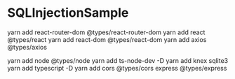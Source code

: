 # SQLInjectionSample

yarn add react-router-dom @types/react-router-dom
yarn add react @types/react
yarn add react-dom @types/react-dom
yarn add axios @types/axios

yarn add node @types/node
yarn add ts-node-dev -D
yarn add knex sqlite3
yarn add typescript -D
yarn add cors @types/cors express @types/express
